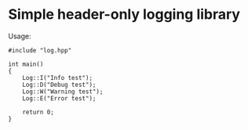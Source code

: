 # Simple header-only logging library

Usage:

```
#include "log.hpp"

int main()
{
	Log::I("Info test");
	Log::D("Debug test");
	Log::W("Warning test");
	Log::E("Error test");

	return 0;
}
```

